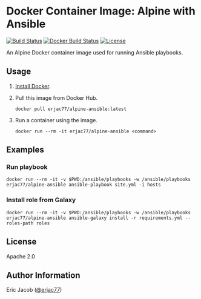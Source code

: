 # Docker Container Image: Alpine with Ansible

[![Build Status](https://travis-ci.com/erjac77/docker-alpine-ansible.svg?branch=master)](https://travis-ci.com/erjac77/docker-alpine-ansible)
[![Docker Build Status](https://img.shields.io/docker/cloud/build/erjac77/alpine-ansible.svg)](https://hub.docker.com/r/erjac77/alpine-ansible)
[![License](https://img.shields.io/badge/License-Apache%202.0-yellowgreen.svg)](https://opensource.org/licenses/Apache-2.0)

An Alpine Docker container image used for running Ansible playbooks.

## Usage

1. [Install Docker](https://docs.docker.com/install/).

2. Pull this image from Docker Hub.

   `docker pull erjac77/alpine-ansible:latest`

3. Run a container using the image.

   `docker run --rm -it erjac77/alpine-ansible <command>`

## Examples

### Run playbook

`docker run --rm -it -v $PWD:/ansible/playbooks -w /ansible/playbooks erjac77/alpine-ansible ansible-playbook site.yml -i hosts`

### Install role from Galaxy

`docker run --rm -it -v $PWD:/ansible/playbooks -w /ansible/playbooks erjac77/alpine-ansible ansible-galaxy install -r requirements.yml --roles-path roles`

## License

Apache 2.0

## Author Information

Eric Jacob ([@erjac77](https://github.com/erjac77))
